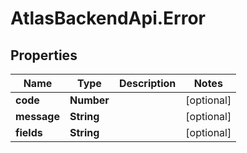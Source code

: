 # AtlasBackendApi.Error

## Properties
Name | Type | Description | Notes
------------ | ------------- | ------------- | -------------
**code** | **Number** |  | [optional] 
**message** | **String** |  | [optional] 
**fields** | **String** |  | [optional] 



